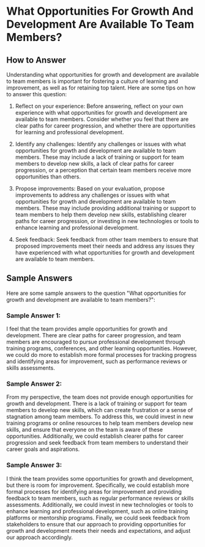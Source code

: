 What Opportunities For Growth And Development Are Available To Team Members?
===================================================================================================

How to Answer
-------------

Understanding what opportunities for growth and development are available to team members is important for fostering a culture of learning and improvement, as well as for retaining top talent. Here are some tips on how to answer this question:

1. Reflect on your experience: Before answering, reflect on your own experience with what opportunities for growth and development are available to team members. Consider whether you feel that there are clear paths for career progression, and whether there are opportunities for learning and professional development.

2. Identify any challenges: Identify any challenges or issues with what opportunities for growth and development are available to team members. These may include a lack of training or support for team members to develop new skills, a lack of clear paths for career progression, or a perception that certain team members receive more opportunities than others.

3. Propose improvements: Based on your evaluation, propose improvements to address any challenges or issues with what opportunities for growth and development are available to team members. These may include providing additional training or support to team members to help them develop new skills, establishing clearer paths for career progression, or investing in new technologies or tools to enhance learning and professional development.

4. Seek feedback: Seek feedback from other team members to ensure that proposed improvements meet their needs and address any issues they have experienced with what opportunities for growth and development are available to team members.

Sample Answers
--------------

Here are some sample answers to the question "What opportunities for growth and development are available to team members?":

### Sample Answer 1:

I feel that the team provides ample opportunities for growth and development. There are clear paths for career progression, and team members are encouraged to pursue professional development through training programs, conferences, and other learning opportunities. However, we could do more to establish more formal processes for tracking progress and identifying areas for improvement, such as performance reviews or skills assessments.

### Sample Answer 2:

From my perspective, the team does not provide enough opportunities for growth and development. There is a lack of training or support for team members to develop new skills, which can create frustration or a sense of stagnation among team members. To address this, we could invest in new training programs or online resources to help team members develop new skills, and ensure that everyone on the team is aware of these opportunities. Additionally, we could establish clearer paths for career progression and seek feedback from team members to understand their career goals and aspirations.

### Sample Answer 3:

I think the team provides some opportunities for growth and development, but there is room for improvement. Specifically, we could establish more formal processes for identifying areas for improvement and providing feedback to team members, such as regular performance reviews or skills assessments. Additionally, we could invest in new technologies or tools to enhance learning and professional development, such as online training platforms or mentorship programs. Finally, we could seek feedback from stakeholders to ensure that our approach to providing opportunities for growth and development meets their needs and expectations, and adjust our approach accordingly.
